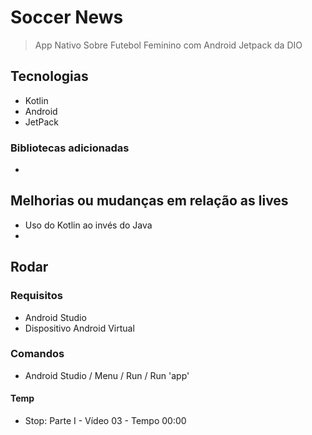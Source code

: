 # Soccer News

> App Nativo Sobre Futebol Feminino com Android Jetpack da DIO

## Tecnologias

- Kotlin
- Android
- JetPack

### Bibliotecas adicionadas

- 

## Melhorias ou mudanças em relação as lives

- Uso do Kotlin ao invés do Java
-

## Rodar

### Requisitos

- Android Studio
- Dispositivo Android Virtual

### Comandos

- Android Studio / Menu / Run / Run 'app'

#### Temp

- Stop: Parte I - Vídeo 03 - Tempo 00:00
